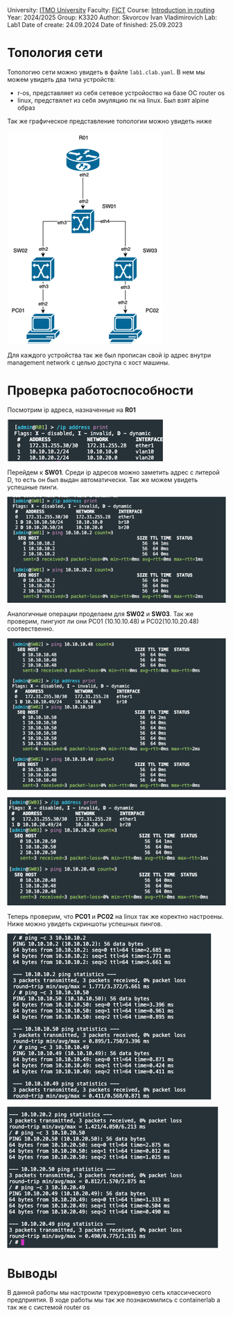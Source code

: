 University: [ITMO University](https://itmo.ru/ru/)
Faculty: [FICT](https://fict.itmo.ru)
Course: [Introduction in routing](https://github.com/itmo-ict-faculty/introduction-in-routing)
Year: 2024/2025
Group: K3320
Author: Skvorcov Ivan Vladimirovich
Lab: Lab1
Date of create: 24.09.2024
Date of finished: 25.09.2023

# Топология сети


Топологию сети можно увидеть в файле `lab1.clab.yaml`. В нем мы можем увидеть два типа устройств:
- r-os, представляет из себя сетевое устройоство на базе OC router os
- linux, предствялет из себя эмуляцию пк на linux. Был взят alpine образ


Так же графическое представление топологии можно увидеть ниже

![топология сети](pictures/lab1_network.png)

Для каждого устройства так же был прописан свой ip адрес внутри management network с целью
доступа с хост машины. 

# Проверка работоспособности

Посмотрим ip адреса, назначенные на **R01**

![адрес на роутере](pictures/R01.png)

Перейдем к **SW01**. Среди ip адресов можно заметить адрес с литерой D, то есть он был выдан автоматически. Так же можем увидеть успешные пинги. 

![тест конфигурации](pictures/SW01.png)

Аналогичные операции проделаем для **SW02** и **SW03**. Так же проверим, пингуют ли они PC01
(10.10.10.48) и PC02(10.10.20.48) соотвественно.

![Тест конфигурации](pictures/SW02.png)

![Тест конфигцрации](pictures/SW03.png)

Теперь проверим, что **PC01** и **PC02** на linux так же коректно настроены. Ниже 
можно увидеть скриншоты успешных пингов.

![Тест конфигурации](pictures/PC01.png)

![Тест конфигцрации](pictures/PC02.png)


# Выводы

В данной работы мы настроили трехуровневую сеть классического предприятия. В ходе
работы мы так же познакомились с containerlab а так же с системой router os